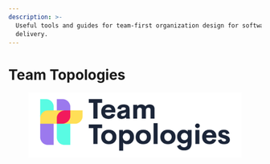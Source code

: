 ```yaml
---
description: >-
  Useful tools and guides for team-first organization design for software
  delivery.
---
```


# Team Topologies

<figure><img src="../.gitbook/assets/team-topologies-logo.png" alt=""><figcaption></figcaption></figure>
